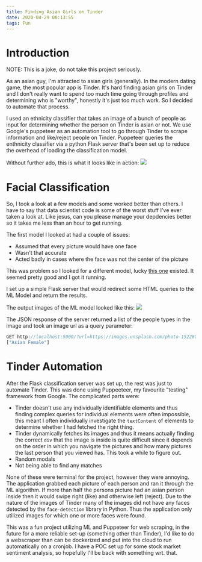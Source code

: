```yaml
---
title: Finding Asian Girls on Tinder
date: 2020-04-29 00:13:55
tags: Fun
---
```


# Introduction

NOTE: This is a joke, do not take this project seriously.

As an asian guy, I'm attracted to asian girls (generally). In the modern dating game, the most popular app is Tinder. It's hard finding asian girls on Tinder and I don't really want to spend too much time going through profiles and determining who is "worthy", honestly it's just too much work. So I decided to automate that process.

I used an ethnicity classifier that takes an image of a bunch of people as input for determining whether the person on Tinder is asian or not. We use Google's puppeteer as an automation tool to go through Tinder to scrape information and like/reject people on Tinder. Puppeteer queries the enthnicity classifier via a python Flask server that's been set up to reduce the overhead of loading the classification model.

Without further ado, this is what it looks like in action:
![](/images/tinder.gif)

# Facial Classification

So, I took a look at a few models and some worked better than others. I have to say that data scientist code is some of the worst stuff I've ever taken a look at. Like jesus, can you please manage your depdencies better so it takes me less than an hour to get running.

The first model I looked at had a couple of issues:

- Assumed that every picture would have one face
- Wasn't that accurate
- Acted badly in cases where the face was not the center of the picture

This was problem so I looked for a different model, lucky [this one](https://github.com/wondonghyeon/face-classification) existed.
It seemed pretty good and I got it running.

I set up a simple Flask server that would redirect some HTML queries to the ML Model and return the results.

The output images of the ML model looked like this:
![](/images/tinder2.jpg)

The JSON response of the server returned a list of the people types in the image and took an image url as a query parameter:

```javascript
GET http://localhost:5000/?url=https://images.unsplash.com/photo-1522602724102-7b966b111376?ixlib=rb-1.2.1&ixid=eyJhcHBfaWQiOjEyMDd9&w=1000&q=80
["Asian Female"]
```

# Tinder Automation

After the Flask classification server was set up, the rest was just to automate Tinder. This was done using Puppeeteer, my favourite "testing" framework from Google.
The complicated parts were:

- Tinder doesn't use any individually identifiable elements and thus finding complex queries for individual elements were often impossible, this meant I often individually investigate the `textContent` of elements to determine whether I had fetched the right thing.
- Tinder dynamically fetches its images and thus it means actually finding the correct `div` that the image is inside is quite difficult since it depends on the order in which you navigate the pictures and how many pictures the last person that you viewed has. This took a while to figure out.
- Random modals
- Not being able to find any matches

None of these were terminal for the project, however they were annoying.
The application grabbed each picture of each person and ran it through the ML algorithm. If more than half the persons picture had an asian person inside then it would swipe right (like) and otherwise left (reject).
Due to the nature of the images of Tinder many of the images did not have any faces detected by the `face-detection` library in Python. Thus the application only utilized images for which one or more faces were found.

This was a fun project utilizing ML and Puppeteer for web scraping, in the future for a more reliable set-up (something other than Tinder), I'd like to do a webscraper than can be dockerized and put into the cloud to run automatically on a cronjob. I have a POC set up for some stock market sentiment analysis, so hopefully I'll be back with something wrt. that.
